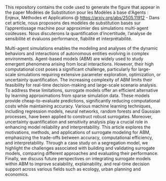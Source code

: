 This repository contains the code used to generate the figure that appear in the paper Modèles de Substitution pour les Modèles à base d'Agents : Enjeux, Méthodes et Applications @ https://arxiv.org/abs/2505.11912 - Dans cet article, nous proposons des modèles de substitution basés sur l’apprentissage machine pour approximier des simulations multi-agent coûteuses. Nous discuterons la quantification d’incertitude, l’analyse de sensibilité et évaluons performance, fiabilité et interprétabilité.

Multi-agent simulations enables the modeling and analyses of the dynamic behaviors and interactions of autonomous entities evolving in complex environments. Agent-based models (ABM) are widely used to study emergent phenomena arising from local interactions. However, their high computational cost poses a significant challenge, particularly for large-scale simulations requiring extensive parameter exploration, optimization, or uncertainty quantification. The increasing complexity of ABM limits their feasibility for real-time decision-making and large-scale scenario analysis. To address these limitations, surrogate models offer an efficient alternative by learning approximations from sparse simulation data. These models provide cheap-to-evaluate predictions, significantly reducing computational costs while maintaining accuracy. Various machine learning techniques, including regression models, neural networks, random forests and Gaussian processes, have been applied to construct robust surrogates. Moreover, uncertainty quantification and sensitivity analysis play a crucial role in enhancing model reliability and interpretability. This article explores the motivations, methods, and applications of surrogate modeling for ABM, emphasizing the trade-offs between accuracy, computational efficiency, and interpretability. Through a case study on a segregation model, we highlight the challenges associated with building and validating surrogate models, comparing different approaches and evaluating their performance. Finally, we discuss future perspectives on integrating surrogate models within ABM to improve scalability, explainability, and real-time decision support across various fields such as ecology, urban planning and economics.
